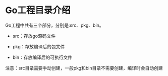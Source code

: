 # Go工程目录介绍

Go工程中共有三个部分，分别是:src、pkg、bin。

- src：存放go源码文件

- pkg：存放编译后的包文件

- bin：存放编译后的可执行文件

注意：src目录需要手动创建，一般pkg和bin目录不需要创建，编译时会自动创建
